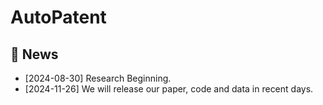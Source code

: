# AutoPatent

## 📢 News

- [2024-08-30] Research Beginning.
- [2024-11-26] We will release our paper, code and data in recent days.
